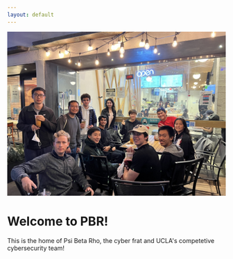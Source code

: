 ```yaml
---
layout: default
---
```


![Our team at a Boba Social Night!](assets/images/PBR_Boba_Social.jpg "Our team at a Boba Social Night!")

# Welcome to PBR!

This is the home of Psi Beta Rho, the cyber frat and UCLA's competetive cybersecurity team!
